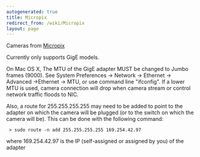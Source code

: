 ```yaml
---
autogenerated: true
title: Micropix
redirect_from: /wiki/Micropix
layout: page
---
```


Cameras from
[Micropix](http://micropiximaging.com/component/virtuemart/micropix-cameras)

Currently only supports GigE models.

On Mac OS X, The MTU of the GigE adapter MUST be changed to Jumbo frames
(9000). See System Preferences -&gt; Network -&gt; Ethernet -&gt;
Advanced -&gt;Ethernet -&gt; MTU, or use command line "ifconfig". If a
lower MTU is used, camera connection will drop when camera stream or
control network traffic floods to NIC.

Also, a route for 255.255.255.255 may need to be added to point to the
adapter on which the camera will be plugged (or to the switch on which
the camera will be). This can be done with the following command:

```
 > sudo route -n add 255.255.255.255 169.254.42.97
```

where 169.254.42.97 is the IP (self-assigned or assigned by you) of the
adapter
